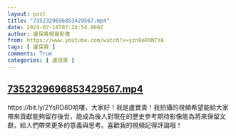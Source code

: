 ```yaml
---
layout: post
title: "7352329696853429567.mp4"
date: 2024-07-18T07:24:54.000Z
author: 盧保貴視覺影像
from: https://www.youtube.com/watch?v=yzn8eRXNTYA
tags: [ 盧保貴 ]
comments: True
categories: [ 盧保貴 ]
---
```

<!--1721287494000-->
[7352329696853429567.mp4](https://www.youtube.com/watch?v=yzn8eRXNTYA)
------

<div>
https://bit.ly/2YsRD8D哈嘍，大家好！我是盧寶貴！我拍攝的視頻希望能給大家帶來貢獻能夠留存後世，能成為後人對現在的歷史參考期待影像能為將來保留文獻，給人們帶來更多的意義與思考。喜歡我的視頻記得評論哦！
</div>
